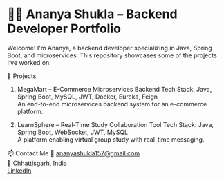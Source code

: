 # 👩‍💻 Ananya Shukla – Backend Developer Portfolio

Welcome! I'm Ananya, a backend developer specializing in Java, Spring Boot, and microservices. This repository showcases some of the projects I’ve worked on.

🚀 Projects

 1. MegaMart – E-Commerce Microservices Backend
Tech Stack: Java, Spring Boot, MySQL, JWT, Docker, Eureka, Feign  
An end-to-end microservices backend system for an e-commerce platform.

 2. LearnSphere – Real-Time Study Collaboration Tool
Tech Stack: Java, Spring Boot, WebSocket, JWT, MySQL  
A platform enabling virtual group study with real-time messaging.


📫 Contact Me
📧 ananyashukla157@gmail.com  
📍 Chhattisgarh, India  
[LinkedIn](https://linkedin.com/in/ananyyaaa19)
